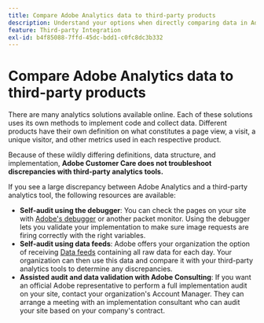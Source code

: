 ```yaml
---
title: Compare Adobe Analytics data to third-party products
description: Understand your options when directly comparing data in Adobe Analytics to data collected by other Analytics solutions.
feature: Third-party Integration
exl-id: b4f85088-7ffd-45dc-bdd1-c0fc8dc3b332
---
```

# Compare Adobe Analytics data to third-party products

There are many analytics solutions available online. Each of these solutions uses its own methods to implement code and collect data. Different products have their own definition on what constitutes a page view, a visit, a unique visitor, and other metrics used in each respective product.

Because of these wildly differing definitions, data structure, and implementation, **Adobe Customer Care does not troubleshoot discrepancies with third-party analytics tools.**

If you see a large discrepancy between Adobe Analytics and a third-party analytics tool, the following resources are available:

* **Self-audit using the debugger**: You can check the pages on your site with [Adobe's debugger](https://experienceleague.adobe.com/docs/debugger/using/experience-cloud-debugger.html) or another packet monitor. Using the debugger lets you validate your implementation to make sure image requests are firing correctly with the right variables.
* **Self-audit using data feeds**: Adobe offers your organization the option of receiving [Data feeds](/help/export/analytics-data-feed/data-feed-overview.md) containing all raw data for each day. Your organization can then use this data and compare it with your third-party analytics tools to determine any discrepancies.
* **Assisted audit and data validation with Adobe Consulting**: If you want an official Adobe representative to perform a full implementation audit on your site, contact your organization's Account Manager. They can arrange a meeting with an implementation consultant who can audit your site based on your company's contract.
